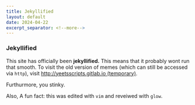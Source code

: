 ```yaml
---
title: Jekyllified
layout: default
date: 2024-04-22
excerpt_separator: <!--more-->
---
```

### Jekyllified

This site has officially been **jekyllified.** This means that it probably wont run that smooth. To visit the old version of memes (which can still be accessed via `http`), visit [http://yeetsscripts.gitlab.io (temporary)](http://yeetsscripts.gitlab.io).

<!--more-->

Furthurmore, you stinky.

Also, A fun fact: this was edited with `vim` and reveiwed with `glow`.



